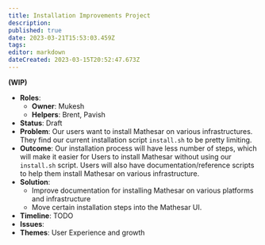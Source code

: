 ```yaml
---
title: Installation Improvements Project
description: 
published: true
date: 2023-03-21T15:53:03.459Z
tags: 
editor: markdown
dateCreated: 2023-03-15T20:52:47.673Z
---
```


**(WIP)**

- **Roles**:
    - **Owner**: Mukesh
    - **Helpers**: Brent, Pavish
- **Status**: Draft
- **Problem**: Our users want to install Mathesar on various infrastructures. They find our current installation script `install.sh` to be pretty limiting.
- **Outcome**: Our installation process will have less number of steps, which will make it easier for Users to install Mathesar without using our `install.sh` script. Users will also have documentation/reference scripts to help them install Mathesar on various infrastructure.
- **Solution**: 
	- Improve documentation for installing Mathesar on various platforms and infrastructure
	- Move certain installation steps into the Mathesar UI.
- **Timeline**: TODO
- **Issues**: 
- **Themes**: User Experience and growth

